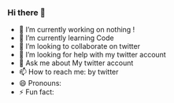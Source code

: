 ### Hi there 👋

- 🔭 I’m currently working on nothing !
- 🌱 I’m currently learning Code
- 👯 I’m looking to collaborate on twitter 
- 🤔 I’m looking for help with my twitter account
- 💬 Ask me about My twitter account
- 📫 How to reach me: by twitter
- 😄 Pronouns:
- ⚡ Fun fact: 

